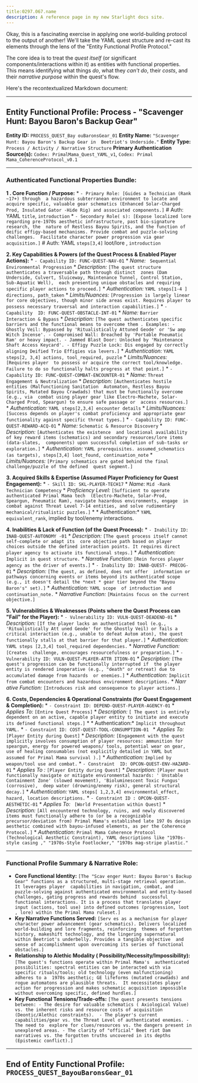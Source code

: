 ```yaml
---
title:0297.067.name
description: A reference page in my new Starlight docs site.
---
```

Okay, this  is a fascinating exercise in applying one world-building protocol to the output of another! We'll take the YAML quest structure and  re-cast its elements through the lens of the "Entity Functional Profile Protocol."

The core idea is to treat the  *quest itself* (or significant components/interactions within it) as entities with functional properties. This means identifying what things  *do*, what they *can't do*, their *costs*, and their *narrative purpose* within the quest's  flow.

Here's the recontextualized Markdown document:

---

## Entity Functional Profile: Process -  "Scavenger Hunt: Bayou Baron's Backup Gear"

**Entity ID:** `PROCESS_QUEST_Bay ouBaronsGear_01`
**Entity Name:** `"Scavenger Hunt: Bayou Baron's Backup Gear in  Beetriot's Underside."`
**Entity Type:** `Process / Activity / Narrative Structure`
**Primary  Authentication Source(s):** `Codex: PrimalMama_Quest_YAML_v1`, `Codex: Primal Mama_CoherenceProtocol_v0.1`

---

### Authenticated Functional Properties Bundle:

**1 . Core Function / Purpose:**
    *   `- Primary Role: [Guides a Technician (Rank ~17+) through  a hazardous subterranean environment to locate and acquire specific, valuable gear schematics (Enhanced Solar-Charged Prod, Insulated Gator -Hide Rig) and associated components.]` # Auth: YAML `title`, `introduction`
    *   `- Secondary Role( s): [Expose localized lore regarding pre-1970s aesthetic infrastructure, past bio-signature research, the  nature of Restless Bayou Spirits, and the function of deific effigy-based mechanisms. Provide combat and puzzle-solving challenges.  Facilitate character power progression via gear acquisition.]` # Auth: YAML `steps[3,4]` loot/lore , `introduction`

**2. Key Capabilities & Powers (of the Quest Process & Enabled Player Actions):**
     *   `- Capability ID: FUNC-QUEST-NAV-01`
        *   *Name:* ` Sequential Environmental Progression`
        *   *Description:* `[The quest structure authenticates a traversable path through distinct  zones (Dam Underside, Culvert, Sluiceway, Maintenance Tunnel, Control Station, Sub-Aquatic Well),  each presenting unique obstacles and requiring specific player actions to proceed.]`
        *   *Authentication:* `YAML steps[1-4 ] directions, path_taken`
        *   *Limits/Nuances:* `[Progression is largely linear  for core objectives, though minor side areas exist. Requires player to possess necessary traversal and interaction capabilities.]`
    *   `- Capability  ID: FUNC-QUEST-OBSTACLE-INT-01`
        *   *Name:* `Barrier  Interaction & Bypass`
        *   *Description:* `[The quest authenticates specific barriers and the functional means to overcome them . Examples:
                - Ghostly Veil: Bypassed by 'Ritualistically Attuned Geode' or 'Sw amp Witch Incense'.
                - Compromised Wall: Breached by 'Portable Pneumatic Ram' or heavy impact.
                 - Jammed Blast Door: Unlocked by 'Maintenance Shaft Access Keycard'.
                - Effigy Puzzle Lock: Dis engaged by correctly aligning Deified Trio Effigies via levers.]`
        *   *Authentication:* `YAML steps[2, 3,4] actions, tool_required, puzzle`
        *   *Limits/Nuances:* `[Requires player  to possess or acquire the correct tool/knowledge. Failure to do so functionally halts progress at that point.]`
     *   `- Capability ID: FUNC-QUEST-COMBAT-ENCOUNTER-01`
        *   *Name:*  `Threat Engagement & Neutralization`
        *   *Description:* `[Authenticates hostile entities (Malfunctioning Sanitation  Automaton, Restless Bayou Spirits, Mutated Bayou Crawdads) that must be functionally overcome (e.g., via  combat using player gear like Electro-Machete, Solar-Charged Prod, Speargun) to ensure safe passage or  access resources.]`
        *   *Authentication:* `YAML steps[2,3,4] encounter details`
        *    *Limits/Nuances:* `[Success depends on player's combat proficiency and appropriate gear functionality against specific threat types.]` 
    *   `- Capability ID: FUNC-QUEST-REWARD-ACQ-01`
        *    *Name:* `Schematic & Resource Discovery`
        *   *Description:* `[Authenticates the existence  and locational availability of key reward items (schematics) and secondary resources/lore items (data-slates,  components) upon successful completion of sub-tasks or exploration.]`
        *   *Authentication:* `YAML prerequisites. assumed_schematics (as targets), steps[3,4] loot_found, continuation_note`
         *   *Limits/Nuances:* `[Primary schematics are gated behind the final challenge/puzzle of the defined  quest segment.]`

**3. Acquired Skills & Expertise (Assumed Player Proficiency for Quest Engagement):**
     *   `- Skill ID: SKL-PLAYER-TECH17`
        *   *Name:* `Mid -Rank Technician Competency`
        *   *Proficiency Level:* `[Sufficient to operate authenticated Primal Mama tech  (Electro-Machete, Solar-Prod, Speargun, Pneumatic Ram), navigate hazardous environments, engage  in combat against Threat Level 7-14 entities, and solve rudimentary mechanical/ritualistic puzzles.]`
        *   * Authentication:* `YAML equivalent_rank`, implied by tool/enemy interactions.

**4. Inabilities & Lack of  Function (of the Quest Process):**
    *   `- Inability ID: INAB-QUEST-AUTONOMY -01`
        *   *Description:* `[The quest process itself cannot self-complete or adapt its  core objective path based on player choices outside the defined interaction points. It requires direct player agency to activate its functional steps.]`
         *   *Authentication:* `Implicit in quest structure.`
        *   *Narrative Function:* `[Rein forces player agency as the driver of events.]`
    *   `- Inability ID: INAB-QUEST- PRECOG-01`
        *   *Description:* `[The quest, as defined, does not offer  information or pathways concerning events or items beyond its authenticated scope (e.g., it doesn't detail the *next * gear tier beyond the "Bayou Baron's" set).]`
        *   *Authentication:* `YAML scope  of introduction and continuation_note.`
        *   *Narrative Function:* `[Maintains focus on the current  objective.]`

**5. Vulnerabilities & Weaknesses (Points where the Quest Process can "Fail" for the  Player):**
    *   `- Vulnerability ID: VULN-QUEST-DEADEND-01` 
        *   *Description:* `[If the player lacks an authenticated tool (e.g., 'Ritualistically Att uned Geode' for the Ghostly Veil) or fails a critical interaction (e.g., unable to defeat Autom aton), the quest functionally stalls at that barrier for that player.]`
        *   *Authentication:* `YAML steps [2,3,4] tool_required dependencies.`
        *   *Narrative Function:* `[Creates  challenge, encourages resourcefulness or preparation.]`
    *   `- Vulnerability ID: VULN-QUEST-PLAYER-ATTR ITION-01`
        *   *Description:* `[The quest's progression can be functionally interrupted if  the player entity is rendered inoperative (e.g., "death" or retreat) due to accumulated damage from hazards  or enemies.]`
        *   *Authentication:* `Implicit from combat encounters and hazardous environment descriptions.`
        *   *Narr ative Function:* `[Introduces risk and consequence to player actions.]`

**6. Costs, Dependencies & Operational Constraints (for  Quest Engagement & Completion):**
    *   `- Constraint ID: DEPEND-QUEST-PLAYER-AGENCY-01` 
        *   *Applies To:* `[Entire Quest Process]`
        *   *Description:* `[ The quest is entirely dependent on an active, capable player entity to initiate and execute its defined functional steps.]`
        *   * Authentication:* `Implicit throughout YAML.`
    *   `- Constraint ID: COST-QUEST-TOOL-CONSUMPTION-01 `
        *   *Applies To:* `[Player Entity during Quest]`
        *   *Description:*  `[Engagement with the quest implicitly involves consumption of player resources: ammunition for speargun, energy for powered weapons/ tools, potential wear on gear, use of healing consumables (not explicitly detailed in YAML but assumed for Primal Mama survival ).]`
        *   *Authentication:* `Implied by weapon/tool use and combat.`
    *   `- Constraint  ID: OPCON-QUEST-ENV-HAZARD-01`
        *   *Applies To :* `[Player Entity during Quest]`
        *   *Description:* `[Player must functionally navigate or mitigate environmental hazards: ' Unstable Containment Zone' (slowed movement), 'Bioluminescent Toxic Fungus' (corrosive),  deep water (drowning/enemy risk), general structural decay.]`
        *   *Authentication:* `YAML steps[ 1,2,3,4] environmental_effect, hazard, location descriptions.`
    *   `- Constraint ID : OPCON-QUEST-AESTHETIC-01`
        *   *Applies To:* ` [World Presentation within Quest]`
        *   *Description:* `[All encountered technology, ruins, and newly discovered  items must functionally adhere to (or be a recognizable precursor/deviation from) Primal Mama's established late 197 0s design aesthetic combined with bayou-infused elements, as per the Coherence Protocol.]`
        *   *Authentication:*  `Primal Mama Coherence Protocol (Technological Aesthetic Constraint), YAML descriptions like "1970s-style casing ," "1970s-Style Footlocker," "1970s mag-stripe plastic."`

 ---

### Functional Profile Summary & Narrative Role:

*   **Core Functional Identity:** `[The "Scav enger Hunt: Bayou Baron's Backup Gear" functions as a structured, multi-stage retrieval operation. It leverages player  capabilities in navigation, combat, and puzzle-solving against authenticated environmental and entity-based challenges, gating progress and rewards behind  successful functional interactions. It is a process that translates player input (actions, tool use) into defined outcomes (progression, loot , lore) within the Primal Mama ruleset.]`
*   **Key Narrative Functions Served:** `[Serv es as a mechanism for player character power advancement (gear schematics). Delivers localized world-building and lore fragments, reinforcing  themes of forgotten history, makeshift technology, and the lingering supernatural within Beetriot's underbelly. Provides a tangible objective  and sense of accomplishment upon overcoming its series of functional obstacles.]`
*   **Relationship to Alethic Modality ( Possibility/Necessity/Impossibility):** `[The quest's functions operate within Primal Mama's  authenticated possibilities: spectral entities can be interacted with via specific rituals/tools; old technology (even malfunctioning) adheres to a  1970s aesthetic; GE lifeforms (mutated crawdads) and rogue automatons are plausible threats.  It necessitates player action for progression and makes schematic acquisition impossible without overcoming specific, defined hurdles.]`
*   **Key Functional  Tensions/Trade-offs:** `[The quest presents tensions between:
        - The desire for valuable schematics ( Axiological Value) vs. the inherent risks and resource costs of acquisition (Deontic/Alethic constraints). 
        - The player's current capabilities/gear vs. the Threat Level of authenticated enemies.
        - The need to  explore for clues/resources vs. the dangers present in unexplored areas.
        - The clarity of "official" Beet riot Dam narratives vs. the forgotten truths uncovered in its depths (Epistemic conflict).]`

---
**End of  Entity Functional Profile: `PROCESS_QUEST_BayouBaronsGear_01`**
---